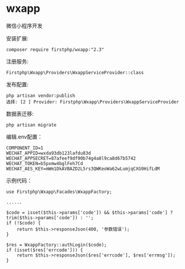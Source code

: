 # wxapp
微信小程序开发

安装扩展:

	composer require firstphp/wxapp:"2.3"


注册服务:

    Firstphp\Wxapp\Providers\WxappServiceProvider::class


发布配置:

	php artisan vendor:publish
	选择: [2 ] Provider: Firstphp\Wxapp\Providers\WxappServiceProvider


数据表迁移:

    php artisan migrate


编辑.env配置：

	COMPONENT_ID=1
	WECHAT_APPID=wxda93db123lafdu83d
	WECHAT_APPSECRET=87afeef9df90b74g4a8l9ca8d67b5742
	WECHAT_TOKEN=b5pxmw4bglFeh7Cd
	WECHAT_AES_KEY=mWm1DkAVBAZD2L5rs3QWKeoWa62wLumjqCXG9HifLdM


示例代码：

    use Firstphp\Wxapp\Facades\WxappFactory;

    ......

    $code = isset($this->params['code']) && $this->params['code'] ? trim($this->params['code']) : '';
    if (!$code) {
        return $this->responseJson(400, '参数错误');
    }

    $res = WxappFactory::authLogin($code);
    if (isset($res['errcode'])) {
        return $this->responseJson($res['errcode'], $res['errmsg']);
    }

